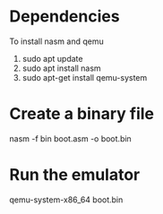 # Dependencies
To install nasm and qemu

1. sudo apt update
2. sudo apt install nasm
3. sudo apt-get install qemu-system


# Create a binary file
nasm -f bin boot.asm -o boot.bin

# Run the emulator
qemu-system-x86_64 boot.bin